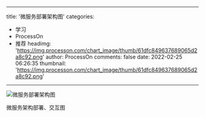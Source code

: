 
---
title: '微服务部署架构图'
categories: 
 - 学习
 - ProcessOn
 - 推荐
headimg: 'https://img.processon.com/chart_image/thumb/61dfc849637689065d2a8c92.png'
author: ProcessOn
comments: false
date: 2022-02-25 06:26:35
thumbnail: 'https://img.processon.com/chart_image/thumb/61dfc849637689065d2a8c92.png'
---

<div>   
<img class="thumb" alt="微服务部署架构图" src="https://img.processon.com/chart_image/thumb/61dfc849637689065d2a8c92.png" referrerpolicy="no-referrer">
<p>微服务架构部署、交互图</p>  
</div>
            